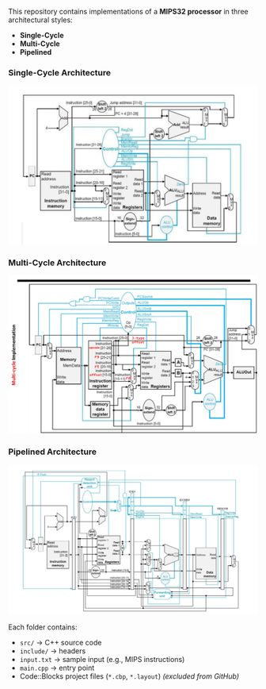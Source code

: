 This repository contains implementations of a **MIPS32 processor** in three architectural styles:
-  **Single-Cycle**
-  **Multi-Cycle**
-  **Pipelined**

###  Single-Cycle Architecture

<img src="Images/Single-Cycle.png" alt=" Single-Cycle Architecture" width="600"/>

###  Multi-Cycle Architecture

<img src="Images/Multi-Cycle.png" alt=" Multi-Cycle Architecture Architecture" width="600"/>

###  Pipelined Architecture

<img src="Images/Pipelined.png" alt="Pipelined Architecture" width="600"/>



Each folder contains:
- `src/` → C++ source code
- `include/` → headers
- `input.txt` → sample input (e.g., MIPS instructions)
- `main.cpp` → entry point
- Code::Blocks project files (`*.cbp`, `*.layout`) *(excluded from GitHub)*


